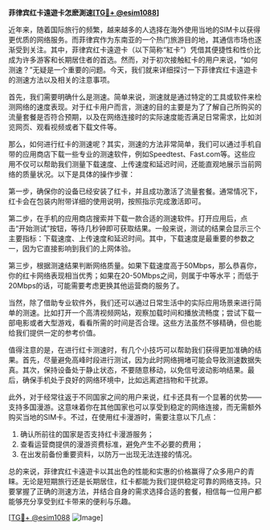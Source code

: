 **菲律宾红卡遠遊卡怎麽測速[[TG💪+ @esim1088](https://t.me/s/esim1088)]**

近年来，随着国际旅行的频繁，越来越多的人选择在海外使用当地的SIM卡以获得更优质的网络服务。而菲律宾作为东南亚的一个热门旅游目的地，其通信市场也逐渐受到关注。其中，菲律宾红卡遠遊卡（以下简称“紅卡”）凭借其便捷性和性价比成为许多游客和长期居住者的首选。然而，对于初次接触紅卡的用户来说，“如何测速？”无疑是一个重要的问题。今天，我们就来详细探讨一下菲律宾红卡遠遊卡的测速方法以及相关的注意事项。

首先，我们需要明确什么是测速。简单来说，测速就是通过特定的工具或软件来检测网络的速度表现。对于红卡用户而言，测速的目的主要是为了了解自己所购买的流量套餐是否符合预期，以及在网络连接时的实际速度能否满足日常需求，比如浏览网页、观看视频或者下载文件等。

那么，如何进行红卡的测速呢？其实，测速的方法非常简单，我们可以通过手机自带的应用商店下载一些专业的测速软件，例如Speedtest、Fast.com等。这些应用不仅可以帮助我们测量下载速度、上传速度和延迟时间，还能直观地展示当前网络的质量状况。以下是具体的操作步骤：

第一步，确保你的设备已经安装了红卡，并且成功激活了流量套餐。通常情况下，红卡会在包装内附带详细的使用说明，按照指示完成激活即可。

第二步，在手机的应用商店搜索并下载一款合适的测速软件。打开应用后，点击“开始测试”按钮，等待几秒钟即可获取结果。一般来说，测试的结果会显示三个主要指标：下载速度、上传速度和延迟时间。其中，下载速度是最重要的参数之一，因为它直接影响到我们的上网体验。

第三步，根据测速结果判断网络质量。如果下载速度高于50Mbps，那么恭喜你，你的红卡网络表现相当优秀；如果在20-50Mbps之间，则属于中等水平；而低于20Mbps的话，可能需要考虑更换其他运营商的服务了。

当然，除了借助专业软件外，我们还可以通过日常生活中的实际应用场景来进行简单的测速。比如打开一个高清视频网站，观察加载时间和播放流畅度；尝试下载一部电影或者大型游戏，看看所需的时间是否合理。这些方法虽然不够精确，但也能给我们提供一定的参考价值。

值得注意的是，在进行红卡测速时，有几个小技巧可以帮助我们获得更加准确的结果。首先，尽量避免高峰时段进行测试，因为此时网络拥堵可能会导致测速数据失真。其次，保持设备处于静止状态，不要随意移动，以免信号波动影响结果。最后，确保手机处于良好的网络环境中，比如远离遮挡物和干扰源。

此外，对于经常往返于不同国家之间的用户来说，红卡还具有一个显著的优势——支持多国漫游。这意味着你在其他国家也可以享受到稳定的网络连接，而无需额外购买当地的SIM卡。不过，在使用红卡漫游时，需要注意以下几点：

1. 确认所前往的国家是否支持红卡漫游服务；
2. 查看运营商提供的漫游资费标准，避免产生不必要的费用；
3. 在出发前备份重要资料，以防万一出现无法连接的情况。

总的来说，菲律宾红卡遠遊卡以其出色的性能和实惠的价格赢得了众多用户的青睐。无论是短期旅行还是长期居住，红卡都能为我们提供稳定可靠的网络支持。只要掌握了正确的测速方法，并结合自身的需求选择合适的套餐，相信每一位用户都能够充分享受到红卡带来的便利与乐趣。

[[TG💪+ @esim1088](https://t.me/s/esim1088) ![Image](https://i.postimg.cc/4NQfJmqS/Snipaste-2025-05-13-00-14-12.png)]